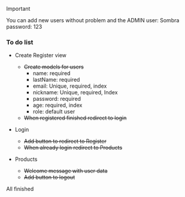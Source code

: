 > [!IMPORTANT]
> You can add new users without problem and the ADMIN user: Sombra password: 123

### To do list

- Create Register view

  - ~~Create models for users~~
    - name: required
    - lastName: required
    - email: Unique, required, index
    - nickname: Unique, required, Index
    - password: required
    - age: required, index
    - role: default user
  - ~~When registered finished redirect to login~~

- Login

  - ~~Add button to redirect to Register~~
  - ~~When already login redirect to Products~~

- Products

  - ~~Welcome message with user data~~
  - ~~Add button to logout~~

All finished
